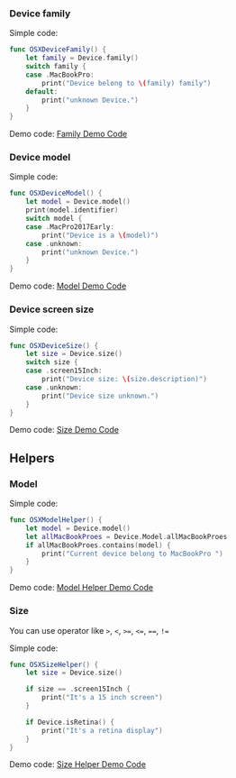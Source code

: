 ### Device family

Simple code:
```swift
func OSXDeviceFamily() {
    let family = Device.family()
    switch family {
    case .MacBookPro:
        print("Device belong to \(family) family")
    default:
        print("unknown Device.")
    }
}
```
Demo code:
[Family Demo Code](./Family.md)

### Device model

Simple code:
```swift
func OSXDeviceModel() {
    let model = Device.model()
    print(model.identifier)
    switch model {
    case .MacPro2017Early:
        print("Device is a \(model)")
    case .unknown:
        print("unknown Device.")
    }
}
```
Demo code:
[Model Demo Code](./Model.md)

### Device screen size

Simple code:
```swift
func OSXDeviceSize() {
    let size = Device.size()
    switch size {
    case .screen15Inch:
        print("Device size: \(size.description)")
    case .unknown:
        print("Device size unknown.")
    }
}
```
Demo code:
[Size Demo Code](./Size.md)

## Helpers

### Model

Simple code:
```swift
func OSXModelHelper() {
    let model = Device.model()
    let allMacBookProes = Device.Model.allMacBookProes
    if allMacBookProes.contains(model) {
        print("Current device belong to MacBookPro ")
    }
}
```
Demo code:
[Model Helper Demo Code](./ModelHelper.md)

### Size
You can use operator like `>`, `<`, `>=`, `<=`, `==`, `!=`

Simple code:
```swift
func OSXSizeHelper() {
    let size = Device.size()

    if size == .screen15Inch {
        print("It's a 15 inch screen")
    }

    if Device.isRetina() {
        print("It's a retina display")
    }
}
```
Demo code:
[Size Helper Demo Code](./SizeHelper.md)

